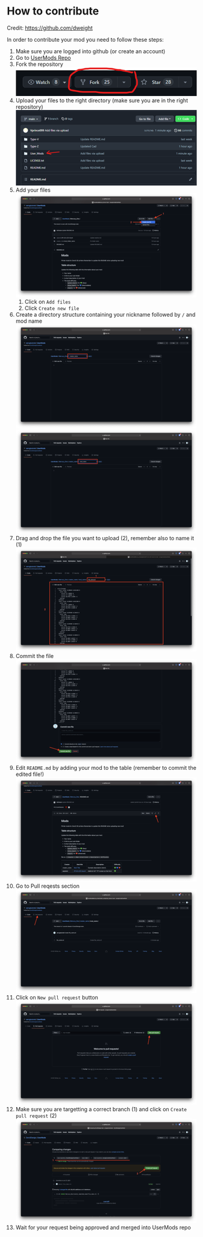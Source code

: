 # How to contribute

Credit: https://github.com/dweight

In order to contribute your mod you need to follow these steps:

1. Make sure you are logged into github (or create an account)
2. Go to [UserMods Repo](https://github.com/Vprince099/ZANDVE/tree/main/User_Mods)
3. Fork the repository
![image](./assets/fork.png)
4. Upload your files to the right directory (make sure you are in the right repository)
![image](./assets/directory_select_1.png)
5. Add your files
![image](./assets/add_file.png)
	1. Click on `Add files`
	2. Click `Create new file`
6. Create a directory structure containing your nickname followed by `/` and mod name
![image](./assets/folder_name.png)
![image](./assets/folder_name_2.png)
7. Drag and drop the file you want to upload (2), remember also to name it (1)
![image](./assets/file_name_and_contents.png)
8. Commit the file
![image](./assets/commit_file.png)
9. Edit `README.md` by adding your mod to the table (remember to commit the edited file!)
![image](./assets/edit_README.png)
10. Go to Pull reqests section
![image](./assets/pull_request_1.png)
11. Click on `New pull request` button
![image](./assets/pull_request_2.png)
12. Make sure you are targetting a correct branch (1) and click on `Create pull request` (2)
![image](./assets/create_pull_request.png)
13. Wait for your request being approved and merged into UserMods repo
